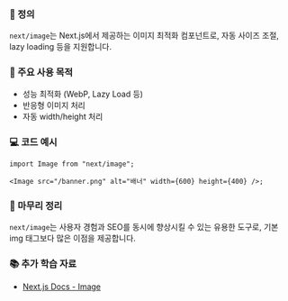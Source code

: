 ### 📘 정의

`next/image`는 Next.js에서 제공하는 이미지 최적화 컴포넌트로, 자동 사이즈 조절, lazy loading 등을 지원합니다.

### 🎯 주요 사용 목적

- 성능 최적화 (WebP, Lazy Load 등)
- 반응형 이미지 처리
- 자동 width/height 처리

### 💻 코드 예시

```tsx
import Image from "next/image";

<Image src="/banner.png" alt="배너" width={600} height={400} />;
```

### 🧩 마무리 정리

`next/image`는 사용자 경험과 SEO를 동시에 향상시킬 수 있는 유용한 도구로, 기본 img 태그보다 많은 이점을 제공합니다.

### 📚 추가 학습 자료

- [Next.js Docs - Image](https://nextjs.org/docs/api-reference/next/image)
